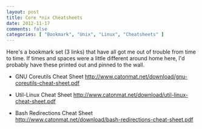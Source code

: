 ```yaml
---
layout: post
title: Core *nix Cheatsheets
date: 2012-11-17
comments: false
categories: [ "Bookmark", "Unix", "Linux", "Cheatsheets" ]
---
```


Here's a bookmark set (3 links) that have all got me out of trouble from time to time. If times and spaces were a little different around home here, I'd probably have these printed out and pinned to the wall.

* GNU Coreutils Cheat Sheet <a href="http://www.catonmat.net/download/gnu-coreutils-cheat-sheet.pdf" target="_blank">http://www.catonmat.net/download/gnu-coreutils-cheat-sheet.pdf</a>

* Util-Linux Cheat Sheet <a href="http://www.catonmat.net/download/util-linux-cheat-sheet.pdf" target="_blank">http://www.catonmat.net/download/util-linux-cheat-sheet.pdf</a>

* Bash Redirections Cheat Sheet <a href="http://www.catonmat.net/download/bash-redirections-cheat-sheet.pdf">http://www.catonmat.net/download/bash-redirections-cheat-sheet.pdf</a>

